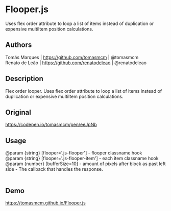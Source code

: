 # Flooper.js
Uses flex order attribute to loop a list of items instead of duplication or expensive multiItem position calculations.

## Authors <br>
Tomás Marques | https://github.com/tomasmcm | @tomasmcm<br>
Renato de Leão | https://github.com/renatodeleao | @renatodeleao<br>

## Description<br>
Flex order looper. Uses flex order attribute to loop a list of items instead of duplication or expensive multiItem position calculations.<br>

## Original<br>
https://codepen.io/tomasmcm/pen/eeJpNb<br>

## Usage
@param {string} [flooper='.js-flooper']  - flooper classname hook<br>
@param {string} [flooper='.js-flooper-item'] - each item classname hook<br>
@param {number} [bufferSize=10] - amount of pixels after block as past left side - The callback that handles the response.<br>
<br>
## Demo 
https://tomasmcm.github.io/Flooper.js
